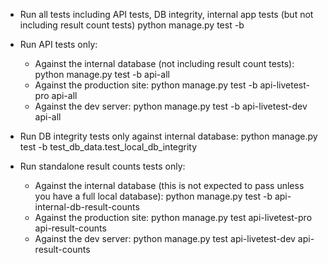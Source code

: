 * Run all tests including API tests, DB integrity, internal app tests (but not including result count tests)
        python manage.py test -b

* Run API tests only:
  * Against the internal database (not including result count tests):
        python manage.py test -b api-all
  * Against the production site:
        python manage.py test -b api-livetest-pro api-all
  * Against the dev server:
        python manage.py test -b api-livetest-dev api-all

* Run DB integrity tests only against internal database:
        python manage.py test -b test_db_data.test_local_db_integrity
        
* Run standalone result counts tests only:
  * Against the internal database (this is not expected to pass unless you have a full local database):
        python manage.py test -b api-internal-db-result-counts
  * Against the production site:
        python manage.py test api-livetest-pro api-result-counts
  * Against the dev server:
        python manage.py test api-livetest-dev api-result-counts
